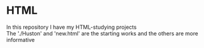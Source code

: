 # HTML
In this repository I have my HTML-studying projects  
The './Huston' and 'new.html' are the starting works and the others are more informative
